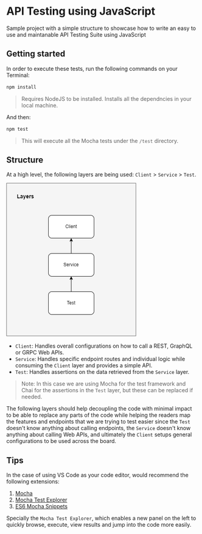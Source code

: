 # API Testing using JavaScript

Sample project with a simple structure to showcase how to write an easy to use and maintanable API Testing Suite using JavaScript

## Getting started

In order to execute these tests, run the following commands on your Terminal:

```bash
npm install
```

> Requires NodeJS to be installed. Installs all the dependncies in your local machine.

And then:

```bash
npm test
```

> This will execute all the Mocha tests under the `/test` directory.

## Structure

At a high level, the following layers are being used: `Client` > `Service` > `Test`.

![layers](/src/img/apitestinglayers.png)

- `Client`: Handles overall configurations on how to call a REST, GraphQL or GRPC Web APIs.
- `Service`: Handles specific endpoint routes and individual logic while consuming the `Client` layer and provides a simple API.
- `Test`: Handles assertions on the data retrieved from the `Service` layer.

> Note: In this case we are using Mocha for the test framework and Chai for the assertions in the `Test` layer, but these can be replaced if needed.

The following layers should help decoupling the code with minimal impact to be able to replace any parts of the code while helping the readers map the features and endpoints that we are trying to test easier since the `Test` doesn't know anything about calling endpoints, the `Service` doesn't know anything about calling Web APIs, and ultimately the `Client` setups general configurations to be used across the board.

## Tips

In the case of using VS Code as your code editor, would recommend the following extensions:

1. [Mocha](https://marketplace.visualstudio.com/items?itemName=Compulim.vscode-mocha)
2. [Mocha Test Explorer](https://marketplace.visualstudio.com/items?itemName=hbenl.vscode-mocha-test-adapter)
3. [ES6 Mocha Snippets](https://marketplace.visualstudio.com/items?itemName=spoonscen.es6-mocha-snippets)

Specially the `Mocha Test Explorer`, which enables a new panel on the left to quickly browse, execute, view results and jump into the code more easily.